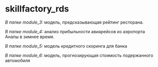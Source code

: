 # skillfactory_rds
*В папке module_3:*
модель, предсказывающая рейтинг ресторана.

*В папке module_4:*
анализ прибыльности авиарейсов из аэропорта Анапы в зимнее время.

*В папке module_5:*
модель кредитного скоринга для банка

*В папке module_6:*
модель, прогнозирующая стоимость подержанного автомобиля
